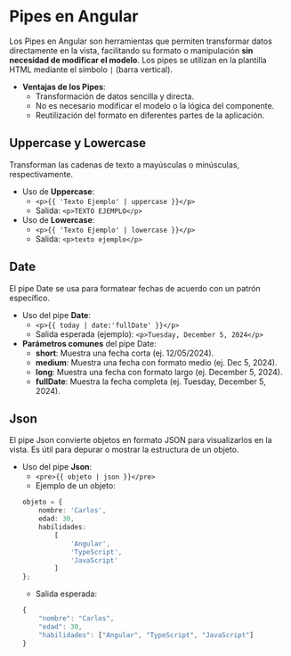 # Pipes en Angular
Los Pipes en Angular son herramientas que permiten transformar datos directamente en la vista, facilitando su formato o manipulación **sin necesidad de modificar el modelo**. Los pipes se utilizan en la plantilla HTML mediante el símbolo `|` (barra vertical).

- **Ventajas de los Pipes**:
    - Transformación de datos sencilla y directa.
    - No es necesario modificar el modelo o la lógica del componente.
    - Reutilización del formato en diferentes partes de la aplicación.

## Uppercase y Lowercase
Transforman las cadenas de texto a mayúsculas o minúsculas, respectivamente.

- Uso de **Uppercase**:
    - `<p>{{ 'Texto Ejemplo' | uppercase }}</p>`
    - Salida: `<p>TEXTO EJEMPLO</p>`
- Uso de **Lowercase**:
    - `<p>{{ 'Texto Ejemplo' | lowercase }}</p>`
    - Salida: `<p>texto ejemplo</p>`

## Date
El pipe Date se usa para formatear fechas de acuerdo con un patrón específico.

- Uso del pipe **Date**:
    - `<p>{{ today | date:'fullDate' }}</p>`
    - Salida esperada (ejemplo): `<p>Tuesday, December 5, 2024</p>`
- **Parámetros comunes** del pipe Date:
    - **short**: Muestra una fecha corta (ej. 12/05/2024).
    - **medium**: Muestra una fecha con formato medio (ej. Dec 5, 2024).
    - **long**: Muestra una fecha con formato largo (ej. December 5, 2024).
    - **fullDate**: Muestra la fecha completa (ej. Tuesday, December 5, 2024).

## Json 
El pipe Json convierte objetos en formato JSON para visualizarlos en la vista. Es útil para depurar o mostrar la estructura de un objeto.

- Uso del pipe **Json**:
    - `<pre>{{ objeto | json }}</pre>`
    - Ejemplo de un objeto:
    ```typescript
    objeto = { 
        nombre: 'Carlos', 
        edad: 30, 
        habilidades: 
            [ 
                'Angular', 
                'TypeScript', 
                'JavaScript'
            ] 
    };
    ```
    - Salida esperada:
    ```typescript
    {
        "nombre": "Carlos",
        "edad": 30,
        "habilidades": ["Angular", "TypeScript", "JavaScript"]
    }
    ```